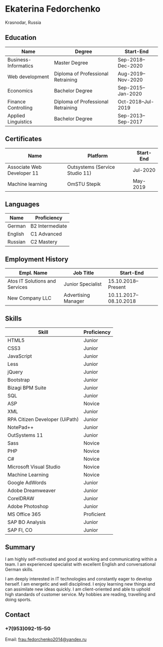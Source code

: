 # Ekaterina Fedorchenko 
Krasnodar, Russia

## **Education**
| Name | Degree | Start-End |
|------|--------|-----------|
|Business-Informatics |Master Degree|Sep-2018–Dec-2020 |
|Web development|Diploma of Professional Retraining |Aug-2019–Nov-2020 |
|Economics|Bachelor Degree |Sep-2015–Jan-2020 |
|Finance Controlling |Diploma of Professional Retraining |Oct-2018–Jul-2019 |
|Applied Linguistics |Bachelor Degree|Sep-2013–Sep-2017 |

## **Certificates**
| Name | Platform | Start-End |
|------|--------|-----------|
|Associate Web Developer 11 |Outsystems (Service Studio 11)|Jul-2020 |
|Machine learning |OmSTU Stepik|May-2019  |

## **Languages** 
| Name | Proficiency | 
|------|--------|
|German |B2 Intermediate|
|English |C1 Advanced|
|Russian |C2 Mastery |


## **Employment History** 
| Empl. Name | Job Title | Start-End |
|------|--------|-----------|
|Atos IT Solutions and Services |Junior Specialist|15.10.2018–Present|
|New Company LLC |Advertising Manager |10.11.2017–08.10.2018 |

## **Skills**
| Skill | Proficiency |
|------|--------|
|HTML5 | Junior |
|CSS3  | Junior 
|JavaScript | Junior |
|Less | Junior |
|jQuery |Junior |
|Bootstrap | Junior |  
|Bizagi BPM Suite | Junior |
|SQL | Junior |
|ASP | Novice |
|XML | Junior |
|RPA Citizen Developer (UiPath) | Junior |
|NotePad++  |Junior |
|OutSystems 11 |Junior |
|Sass | Novice |
|PHP |Novice |
|C# | Novice |
|Microsoft Visual Studio |Novice |
|Machine Learning | Novice |
|Google AdWords | Junior |
|Adobe Dreamweaver | Junior |
|CorelDRAW | Junior|  
|Adobe Photoshop | Junior |
|MS Office 365 |Proficient |
|SAP BO Analysis | Junior |
|SAP FI, CO | Junior |

## **Summary**
I am highly self-motivated and good at working and communicating within a team. I am experienced specialist with excellent English and conversational German skills. 

I am deeply interested in IT technologies and constantly eager to develop herself. I am energetic and well disciplined. I enjoy learning new things and can assimilate new ideas quickly. I am client-oriented and able to uphold high standards of customer service. My hobbies are reading, travelling and doing sports.

## **Contact** 
### +7(953)092-15-50
Email: frau.fedorchenko2014@yandex.ru

